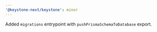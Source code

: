 ```yaml
---
'@keystone-next/keystone': minor
---
```


Added `migrations` entrypoint with `pushPrismaSchemaToDatabase` export.
